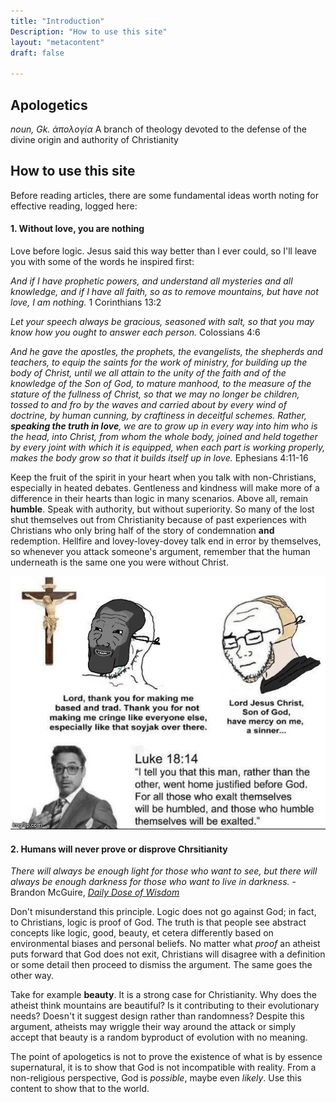 ```yaml
---
title: "Introduction"
Description: "How to use this site"
layout: "metacontent"
draft: false

---
```


## **Apologetics**
*noun, Gk. ἀπολογία*
A branch of theology devoted to the defense of the divine origin and authority of Christianity

## How to use this site

Before reading articles, there are some fundamental ideas worth noting for effective reading, logged here:

#### 1. Without love, you are nothing

Love before logic. Jesus said this way better than I ever could, so I'll leave you with some of the words he inspired first:

*And if I have prophetic powers, and understand all mysteries and all knowledge, and if I have all faith, so as to remove mountains, but have not love, I am nothing.* 1 Corinthians 13:2

*Let your speech always be gracious, seasoned with salt, so that you may know how you ought to answer each person.* Colossians 4:6

*And he gave the apostles, the prophets, the evangelists, the shepherds and teachers, to equip the saints for the work of ministry, for building up the body of Christ, until we all attain to the unity of the faith and of the knowledge of the Son of God, to mature manhood, to the measure of the stature of the fullness of Christ, so that we may no longer be children, tossed to and fro by the waves and carried about by every wind of doctrine, by human cunning, by craftiness in deceitful schemes. Rather, ***speaking the truth in love***, we are to grow up in every way into him who is the head, into Christ, from whom the whole body, joined and held together by every joint with which it is equipped, when each part is working properly, makes the body grow so that it builds itself up in love.* Ephesians 4:11-16

Keep the fruit of the spirit in your heart when you talk with non-Christians, especially in heated debates. Gentleness and kindness will make more of a difference in their hearts than logic in many scenarios. Above all, remain **humble**. Speak with authority, but without superiority. So many of the lost shut themselves out from Christianity because of past experiences with Christians who only bring half of the story of condemnation **and** redemption. Hellfire and lovey-lovey-dovey talk end in error by themselves, so whenever you attack someone's argument, remember that the human underneath is the same one you were without Christ.

![](based.jpeg "based meme, credit to some Discord user")

#### 2. Humans will never **prove** or **disprove** Chrsitianity

*There will always be enough light for those who want to see, but there will always be enough darkness for those who want to live in darkness.*
\- Brandon McGuire, [*Daily Dose of Wisdom*](https://youtube.com/channel/UC0A9YrHgD5hZ2JXQrxRPHsw)

Don't misunderstand this principle. Logic does not go against God; in fact, to Christians, logic is proof of God. The truth is that people see abstract concepts like logic, good, beauty, et cetera differently based on environmental biases and personal beliefs. No matter what *proof* an atheist puts forward that God does not exit, Christians will disagree with a definition or some detail then proceed to dismiss the argument. The same goes the other way. 

Take for example **beauty**. It is a strong case for Christianity. Why does the atheist think mountains are beautiful? Is it contributing to their evolutionary needs? Doesn't it suggest design rather than randomness? Despite this argument, atheists may wriggle their way around the attack or simply accept that beauty is a random byproduct of evolution with no meaning.

The point of apologetics is not to prove the existence of what is by essence supernatural, it is to show that God is not incompatible with reality. From a non-religious perspective, God is *possible*, maybe even *likely*. Use this content to show that to the world.
